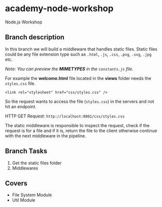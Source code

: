 # academy-node-workshop

Node.js Workshop

## Branch description

In this branch we will build a middleware that handles static files. Static files could be any file extension type such as  `.html`, `.js`, `.css`, `.png`, `.svg`, `.jpg` etc.

_Note: You can preview the __MIMETYPES__ in the `constants.js` file._

For example the __welcome.html__ file located in the __views__ folder needs the `styles.css` file.

```
<link rel="stylesheet" href="css/styles.css" />
```

So the request wants to access the file (`styles.css`) in the servers and not hit an endpoint.

HTTP GET Request: `http://localhost:8001/css/styles.css`

The static middleware is responsible to inspect the request, check if the request is for a file and if it is, return the file to the client otherwise continue with the next middleware in the pipeline.

## Branch Tasks

1. Get the static files folder
2. Middlewares

## Covers

- File System Module
- Util Module
